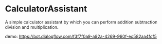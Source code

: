 # CalculatorAssistant

A simple calculator assistant by which you can perform addition subtraction division and multiplication.

demo: https://bot.dialogflow.com/f3f7f0a9-a92a-4269-990f-ec582aa4fcf5 
